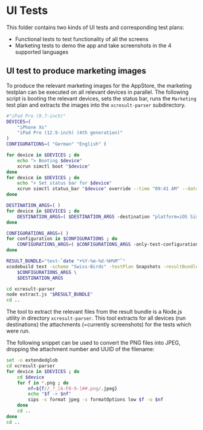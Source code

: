 # UI Tests

This folder contains two kinds of UI tests and corresponding test plans:

- Functional tests to test functionality of all the screens
- Marketing tests to demo the app and take screenshots in the 4 supported languages

## UI test to produce marketing images

To produce the relevant marketing images for the AppStore, the marketing testplan can be executed on all relevant devices in parallel. The following script is booting the relevant devices, sets the status bar, runs the `Marketing` test plan and extracts the images into the `xcresult-parser` subdirectory.

```bash
#"iPad Pro (9.7-inch)"
DEVICES=(
    "iPhone Xs"
    "iPad Pro (12.9-inch) (4th generation)"
)
CONFIGURATIONS=( "German" "English" )

for device in $DEVICES ; do
    echo "> Booting $device"
    xcrun simctl boot "$device"
done
for device in $DEVICES ; do
    echo "> Set status bar for $device"
    xcrun simctl status_bar "$device" override --time "09:41 AM" --dataNetwork 4g --wifiMode active --wifiBars 3 --cellularMode notSupported --cellularBars 4 --operatorName ' ' --batteryState discharging 
done

DESTINATION_ARGS=( )
for device in $DEVICES ; do
    DESTINATION_ARGS=( $DESTINATION_ARGS -destination "platform=iOS Simulator,name=$device" )
done

CONFIGURATIONS_ARGS=( )
for configuration in $CONFIGURATIONS ; do
    CONFIGURATIONS_ARGS=( $CONFIGURATIONS_ARGS -only-test-configuration "$configuration" )
done

RESULT_BUNDLE="test-`date "+%Y-%m-%d-%H%M"`"
xcodebuild test -scheme "Swiss-Birds" -testPlan Snapshots -resultBundlePath xcresult-parser/$RESULT_BUNDLE -maximum-parallel-testing-workers 2 \
    $CONFIGURATIONS_ARGS \
    $DESTINATION_ARGS

cd xcresult-parser
node extract.js "$RESULT_BUNDLE"
cd ..
```

The tool to extract the relevant files from the result bundle is a Node.js utility in directory `xcresult-parser`.
This tool extracts for all devices (run destinations) the attachments (=currently screenshots) for the tests which were run.

The following snippet can be used to convert the PNG files into JPEG, dropping the attachment number and UUID of the filename:

```bash
set -o extendedglob
cd xcresult-parser
for device in $DEVICES ; do
    cd $device
    for f in *.png ; do 
        nf=${f//_?_[A-F0-9-]##.png/.jpeg}
        echo "$f -> $nf"
        sips -s format jpeg -s formatOptions low $f -o $nf
    done
    cd ..
done
cd ..
```

